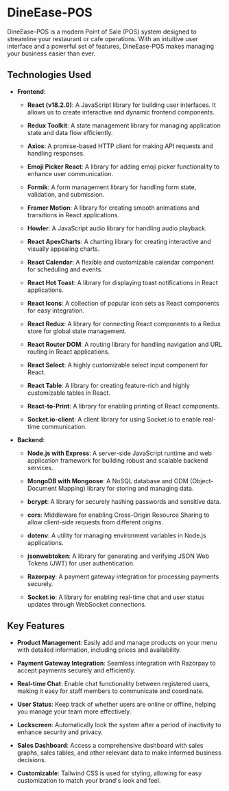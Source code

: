 
# DineEase-POS

DineEase-POS is a modern Point of Sale (POS) system designed to streamline your restaurant or cafe operations. With an intuitive user interface and a powerful set of features, DineEase-POS makes managing your business easier than ever.

## Technologies Used

- **Frontend**:
  - **React (v18.2.0)**: A JavaScript library for building user interfaces. It allows us to create interactive and dynamic frontend components.

  - **Redux Toolkit**: A state management library for managing application state and data flow efficiently.

  - **Axios**: A promise-based HTTP client for making API requests and handling responses.

  - **Emoji Picker React**: A library for adding emoji picker functionality to enhance user communication.

  - **Formik**: A form management library for handling form state, validation, and submission.

  - **Framer Motion**: A library for creating smooth animations and transitions in React applications.

  - **Howler**: A JavaScript audio library for handling audio playback.

  - **React ApexCharts**: A charting library for creating interactive and visually appealing charts.

  - **React Calendar**: A flexible and customizable calendar component for scheduling and events.

  - **React Hot Toast**: A library for displaying toast notifications in React applications.

  - **React Icons**: A collection of popular icon sets as React components for easy integration.

  - **React Redux**: A library for connecting React components to a Redux store for global state management.

  - **React Router DOM**: A routing library for handling navigation and URL routing in React applications.

  - **React Select**: A highly customizable select input component for React.

  - **React Table**: A library for creating feature-rich and highly customizable tables in React.

  - **React-to-Print**: A library for enabling printing of React components.

  - **Socket.io-client**: A client library for using Socket.io to enable real-time communication.

- **Backend**:
  - **Node.js with Express**: A server-side JavaScript runtime and web application framework for building robust and scalable backend services.

  - **MongoDB with Mongoose**: A NoSQL database and ODM (Object-Document Mapping) library for storing and managing data.

  - **bcrypt**: A library for securely hashing passwords and sensitive data.

  - **cors**: Middleware for enabling Cross-Origin Resource Sharing to allow client-side requests from different origins.

  - **dotenv**: A utility for managing environment variables in Node.js applications.

  - **jsonwebtoken**: A library for generating and verifying JSON Web Tokens (JWT) for user authentication.

  - **Razorpay**: A payment gateway integration for processing payments securely.

  - **Socket.io**: A library for enabling real-time chat and user status updates through WebSocket connections.


## Key Features

- **Product Management**: Easily add and manage products on your menu with detailed information, including prices and availability.

- **Payment Gateway Integration**: Seamless integration with Razorpay to accept payments securely and efficiently.

- **Real-time Chat**: Enable chat functionality between registered users, making it easy for staff members to communicate and coordinate.

- **User Status**: Keep track of whether users are online or offline, helping you manage your team more effectively.

- **Lockscreen**: Automatically lock the system after a period of inactivity to enhance security and privacy.

- **Sales Dashboard**: Access a comprehensive dashboard with sales graphs, sales tables, and other relevant data to make informed business decisions.

- **Customizable**: Tailwind CSS is used for styling, allowing for easy customization to match your brand's look and feel.

